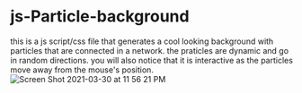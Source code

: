 # js-Particle-background
this is a js script/css file that generates a cool looking background with particles that are connected in a network. the praticles are dynamic and go in random directions.
you will also notice that it is interactive as the particles move away from the mouse's position.
![Screen Shot 2021-03-30 at 11 56 21 PM](https://user-images.githubusercontent.com/65470430/113102992-916dd580-91b3-11eb-9922-d023f6d03023.png)
